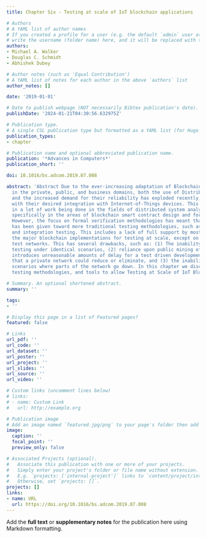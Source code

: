 ```yaml
---
title: Chapter Six - Testing at scale of IoT blockchain applications

# Authors
# A YAML list of author names
# If you created a profile for a user (e.g. the default `admin` user at `content/authors/admin/`), 
# write the username (folder name) here, and it will be replaced with their full name and linked to their profile.
authors:
- Michael A. Walker
- Douglas C. Schmidt
- Abhishek Dubey

# Author notes (such as 'Equal Contribution')
# A YAML list of notes for each author in the above `authors` list
author_notes: []

date: '2019-01-01'

# Date to publish webpage (NOT necessarily Bibtex publication's date).
publishDate: '2024-01-21T04:30:56.632975Z'

# Publication type.
# A single CSL publication type but formatted as a YAML list (for Hugo requirements).
publication_types:
- chapter

# Publication name and optional abbreviated publication name.
publication: '*Advances in Computers*'
publication_short: ''

doi: 10.1016/bs.adcom.2019.07.008

abstract: 'Abstract Due to the ever-increasing adaptation of Blockchain technologies
  in the private, public, and business domains, both the use of Distributed Systems
  and the increased demand for their reliability has exploded recently, especially
  with their desired integration with Internet-of-Things devices. This has resulted
  in a lot of work being done in the fields of distributed system analysis and design,
  specifically in the areas of blockchain smart contract design and formal verification.
  However, the focus on formal verification methodologies has meant that less attention
  has been given toward more traditional testing methodologies, such as unit testing
  and integration testing. This includes a lack of full support by most, if not all,
  the major blockchain implementations for testing at scale, except on fully public
  test networks. This has several drawbacks, such as: (1) The inability to do repeatable
  testing under identical scenarios, (2) reliance upon public mining of blocks, which
  introduces unreasonable amounts of delay for a test driven development scenario
  that a private network could reduce or eliminate, and (3) the inability to design
  scenarios where parts of the network go down. In this chapter we discuss design,
  testing methodologies, and tools to allow Testing at Scale of IoT Blockchain Applications.'

# Summary. An optional shortened abstract.
summary: ''

tags:
- ''

# Display this page in a list of Featured pages?
featured: false

# Links
url_pdf: ''
url_code: ''
url_dataset: ''
url_poster: ''
url_project: ''
url_slides: ''
url_source: ''
url_video: ''

# Custom links (uncomment lines below)
# links:
# - name: Custom Link
#   url: http://example.org

# Publication image
# Add an image named `featured.jpg/png` to your page's folder then add a caption below.
image:
  caption: ''
  focal_point: ''
  preview_only: false

# Associated Projects (optional).
#   Associate this publication with one or more of your projects.
#   Simply enter your project's folder or file name without extension.
#   E.g. `projects: ['internal-project']` links to `content/project/internal-project/index.md`.
#   Otherwise, set `projects: []`.
projects: []
links:
- name: URL
  url: https://doi.org/10.1016/bs.adcom.2019.07.008
---
```


Add the **full text** or **supplementary notes** for the publication here using Markdown formatting.

